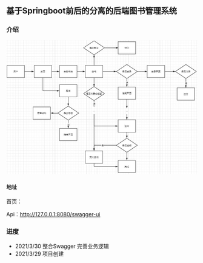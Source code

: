 ## 基于Springboot前后的分离的后端图书管理系统

### 介绍

![](./流程.jpg)

#### 地址
首页：

Api：http://127.0.0.1:8080/swagger-ui

### 进度
- 2021/3/30 整合Swagger 完善业务逻辑
- 2021/3/29 项目创建